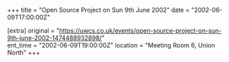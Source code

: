 +++
title = "Open Source Project on Sun 9th June 2002"
date = "2002-06-09T17:00:00Z"

[extra]
original = "https://uwcs.co.uk/events/open-source-project-on-sun-9th-june-2002-1474488932898/"    
ent_time = "2002-06-09T19:00:00Z"
location = "Meeting Room 6, Union North"
+++



